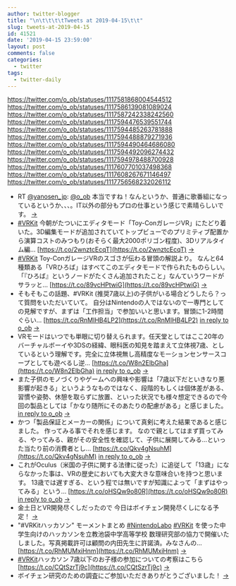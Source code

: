```yaml
---
author: twitter-blogger
title: "\n\t\t\t\tTweets at 2019-04-15\t\t"
slug: tweets-at-2019-04-15
id: 41521
date: '2019-04-15 23:59:00'
layout: post
comments: false
categories:
  - twitter
tags:
  - twitter-daily
---
```


https://twitter.com/o_ob/statuses/1117581868004544512 https://twitter.com/o_ob/statuses/1117586139081089024 https://twitter.com/o_ob/statuses/1117587242338242560 https://twitter.com/o_ob/statuses/1117594476539551744 https://twitter.com/o_ob/statuses/1117594485263781888 https://twitter.com/o_ob/statuses/1117594488879271936 https://twitter.com/o_ob/statuses/1117594490464686080 https://twitter.com/o_ob/statuses/1117594492096274432 https://twitter.com/o_ob/statuses/1117594978488700928 https://twitter.com/o_ob/statuses/1117607701037498368 https://twitter.com/o_ob/statuses/1117608267671146497 https://twitter.com/o_ob/statuses/1117756568232026112  

*   RT [@yanosen_jp](https://twitter.com/yanosen_jp): [@o_ob](https://twitter.com/o_ob) 本当ですね！なんというか、普通に歌番組になっているというか、、、。IT以外の部分もプロの仕事という感じで素晴らしいです。 [->](https://twitter.com/o_ob/statuses/1117581868004544512)
*   [#VRKit](https://twitter.com/search?q=%23VRKit&src=hash) 今朝がたついにエディタモード「Toy-ConガレージVR」にたどり着いた。3D編集モードが追加されていてトップビューでのプリミティブ配置から演算コストのみつもり(おそらく最大2000ポリゴン程度)、3Dリアルタイム編… [https://t.co/2wnztcEcqT](https://t.co/2wnztcEcqT) [->](https://twitter.com/o_ob/statuses/1117586139081089024)
*   [#VRKit](https://twitter.com/search?q=%23VRKit&src=hash) Toy-ConガレージVRのスゴさが伝わる冒頭の解説より。 なんと64種類ある「VRひろば」はすべてこのエディタモードで作られたものらしい。「『ひろば』というノードがたくさん追加されたこと」なんていうワードがサラッと… [https://t.co/89vcHPtwiG](https://t.co/89vcHPtwiG) [->](https://twitter.com/o_ob/statuses/1117587242338242560)
*   そもそもこの話題、#VRKit (推奨7歳以上)の子供がいる場合どうしたら？って質問をいただいていて。 自分はNintendoの人ではないので一専門としての見解ですが、まずは「工作担当」で参加いいと思います。冒頭に1-2時間ぐらい… [https://t.co/RnMIHB4LP2](https://t.co/RnMIHB4LP2) [in reply to o_ob](https://twitter.com/o_ob/statuses/1117360098802671616) [->](https://twitter.com/o_ob/statuses/1117594476539551744)
*   VRモードはいつでも単眼に切り替えられます。任天堂としてはここ20年のバーチャルボーイや3DSの経緯、眼科医の知見を踏まえて立体視7歳、としているという理解です。完全に立体視無し高精度なモーションセンサースコープとしても遊べるし逆… [https://t.co/W8n2ElbGha](https://t.co/W8n2ElbGha) [in reply to o_ob](https://twitter.com/o_ob/statuses/1117594476539551744) [->](https://twitter.com/o_ob/statuses/1117594485263781888)
*   また子供のモノづくりやゲームへの興味や影響は「7歳以下だといきなり悪影響が起きる」というようなものではなく、段階的もしくは個体差がある、習慣や姿勢、休憩を取らずに放置、といった状況でも様々想定できるので今回の製品としては「かなり随所にそのあたりの配慮がある」と感じました。 [in reply to o_ob](https://twitter.com/o_ob/statuses/1117594485263781888) [->](https://twitter.com/o_ob/statuses/1117594488879271936)
*   かつ「製品保証とメーカーの関係」について真剣に考えた結果であると感じました。 作ってみる事でそれを感じます。 なので親としてはまず買ってみる、やってみる、親がその安全性を確認して、子供に展開してみる…といった当たり前の消費者とし… [https://t.co/Qkv4gNsuhM](https://t.co/Qkv4gNsuhM) [in reply to o_ob](https://twitter.com/o_ob/statuses/1117594488879271936) [->](https://twitter.com/o_ob/statuses/1117594490464686080)
*   これがOculus（米国の子供に関する法律に従った）に追従して「13歳」にならなかった事は、VRの歴史においても大変大きな意味合いを持つと思います。 13歳では遅すぎる、という程では無いですが知識によって「まずはやってみる」という… [https://t.co/oHSQw9o80R](https://t.co/oHSQw9o80R) [in reply to o_ob](https://twitter.com/o_ob/statuses/1117594490464686080) [->](https://twitter.com/o_ob/statuses/1117594492096274432)
*   金土日とVR開発尽くしだったので 今日はボイチェン開発尽くしになる予定！ [->](https://twitter.com/o_ob/statuses/1117594978488700928)
*   "#VRKitハッカソン" モーメントまとめ [#NintendoLabo](https://twitter.com/search?q=%23NintendoLabo&src=hash) [#VRKit](https://twitter.com/search?q=%23VRKit&src=hash) を使った中学生向けのハッカソンを立教池袋中学高等学校 数理研究部の協力で開催いたしました。写真掲載許可は顧問の内田先生に許諾済。みなさんの… [https://t.co/RhMUMxiHnm](https://t.co/RhMUMxiHnm) [->](https://twitter.com/o_ob/statuses/1117607701037498368)
*   [#VRKit](https://twitter.com/search?q=%23VRKit&src=hash)ハッカソン 7歳以下のお子様の参加についての考察はこちら [https://t.co/CQtSzrTj9c](https://t.co/CQtSzrTj9c) [->](https://twitter.com/o_ob/statuses/1117608267671146497)
*   ボイチェン研究のための調査にご参加いただきありがとうございました！ [->](https://twitter.com/o_ob/statuses/1117756568232026112)